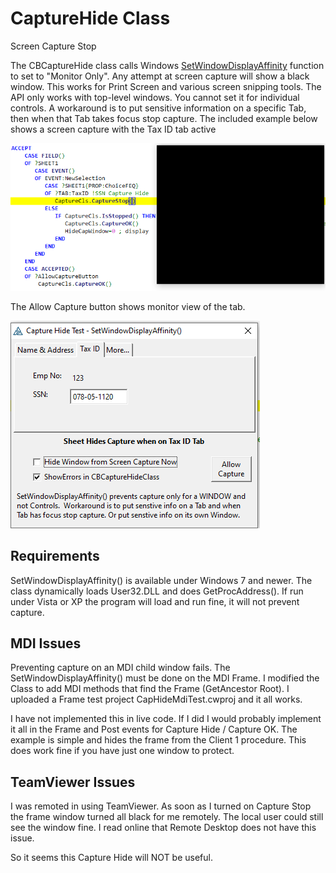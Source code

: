 # CaptureHide Class
 Screen Capture Stop

The CBCaptureHide class calls Windows [SetWindowDisplayAffinity](https://docs.microsoft.com/en-us/windows/win32/api/winuser/nf-winuser-setwindowdisplayaffinity) function to set to "Monitor Only". Any attempt at screen capture will show a black window. This works for Print Screen and various screen snipping tools.
The API only works with top-level windows. You cannot set it for individual controls. A workaround is to put sensitive information on a specific Tab, then when that Tab takes focus stop capture. 
The included example below shows a screen capture with the Tax ID tab active

![capture](readme_caphide.png)

The Allow Capture button shows monitor view of the tab.

![capture](readme_capok.png)

## Requirements
SetWindowDisplayAffinity() is available under Windows 7 and newer. The class dynamically loads User32.DLL and does GetProcAddress(). If run under Vista or XP the program will load and run fine, it will not prevent capture.

## MDI Issues

Preventing capture on an MDI child window fails. The SetWindowDisplayAffinity() must be done on the MDI Frame. I modified the Class to add MDI methods that find the Frame (GetAncestor Root). I uploaded a Frame test project CapHideMdiTest.cwproj and it all works. 

I have not implemented this in live code. If I did I would probably implement it all in the Frame and Post events for Capture Hide / Capture OK. The example is simple and hides the frame from the Client 1 procedure. This does work fine if you have just one window to protect.

## TeamViewer Issues

I was remoted in using TeamViewer. As soon as I turned on Capture Stop the frame window turned all black for me remotely. The local user could still see the window fine. I read online that Remote Desktop does not have this issue.


So it seems this Capture Hide will NOT be useful.